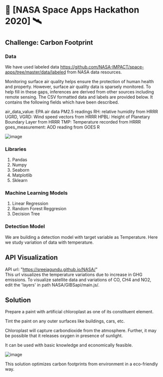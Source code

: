 # 🤖 [NASA Space Apps Hackathon 2020] 🛰️ 

## Challenge: Carbon Footprint


### Data

We have used labeled data https://github.com/NASA-IMPACT/space-apps/tree/master/data/labeled from NASA data resources.

Monitoring surface air quality helps ensure the protection of human health and property. However, surface air quality data is sparsely monitored. To help fill in these gaps, inferences are derived from other sources including remote sensing. The CSV formatted data and labels are provided below. It contains the following fields which have been described.

air_data_value: EPA air data PM2.5 readings
RH: relative humidity from HRRR
UGRD, VGRD: Wind speed vectors from HRRR
HPBL: Height of Planetary Boundary Layer from HRRR
TMP: Temperature recorded from HRRR
goes_measurement: AOD reading from GOES R

![image](https://user-images.githubusercontent.com/69813792/188519758-9387107f-9d31-4573-a136-221cca58202b.png)


### Libraries

1. Pandas
2. Numpy 
3. Seaborn
4. Matplotlib
5. Sklearn

### Machine Learning Models

1. Linear Regression
2. Random Forest Reggresion
3. Decision Tree


### Detection Model

We are building a detection model with target variable as Temperature. Here we study variation of data with temperature.

## API Visualization

API url: "https://sreejagundu.github.io/NASA/"  
This url visualizes the temperature variations due to increase in GHG emissions. To visualize satellite data and variations of CO, CH4 and NO2, edit the 'layers' in path  NASA/GIBSapi/main.js/.


## Solution

Prepare a paint with artificial chloroplast as one of its constituent element.

Tint the paint on any outer surfaces like buildings, cars, etc.

Chloroplast will capture carbondioxide from the atmosphere. Further, it may be possible that it releases oxygen in presence of sunlight.

It can be used with basic knowledge and economically feasible.

![image](https://user-images.githubusercontent.com/69813792/188519804-37993781-8020-4419-8b55-e30c6ed51cd1.png)


This solution optimizes carbon footprints from environment in a eco-friendly way.

